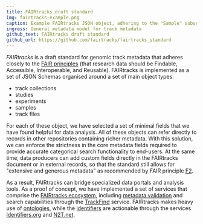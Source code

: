 ```yaml
---
title: FAIRtracks draft standard
img: fairtracks-example.png
caption: Example FAIRtracks JSON object, adhering to the "Sample" subschema
ingress: General metadata model for track metadata
github_text: FAIRtracks draft standard
github_url: https://github.com/fairtracks/fairtracks_standard
---
```

*FAIRtracks* is a draft standard for genomic track metadata that adheres closely to the 
[FAIR principles](https://www.go-fair.org/fair-principles/)
(that research data should be Findable, Accessible, Interoperable, and Reusable). 
FAIRtracks is implemented as a set of JSON Schemas organised around a set of main object types:
* track collections
* studies
* experiments
* samples
* track files

For each of these object, we have selected a set of minimal fields that we have found helpful 
for data analysis. All of these objects can refer directly to records in other repositories 
containing richer metadata. With this solution, we can enforce the strictness in the core 
metadata fields required to provide accurate categorical search functionality to end-users.
At the same time, data producers can add custom fields directly in the FAIRtracks document or
in external records, so that the standard still allows for "extensive and generous metadata"
as recommended by FAIR principle [F2](https://www.go-fair.org/fair-principles/f2-data-described-rich-metadata/).

 As a result, FAIRtracks can bridge specialized data portals and analysis tools. As a proof 
 of concept, we have implemented a set of services that comprise the 
 [FAIRtracks ecosystem](/services), 
 including [metadata validation](/services#validation) and search capabilities through the 
 [TrackFind](/services#trackfind) service. 
 FAIRtracks makes heavy use of [ontologies](/features#ontologies), while the 
[identifiers](/features#identifiers) are actionable through the services 
 [Identifiers.org](https://identifiers.org) and [N2T.net](https://n2t.net).
